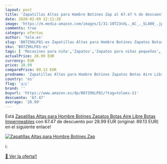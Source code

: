 ```yaml
---
layout: post
title: 'Zapatillas Altas para Hombre Botines Zap al 67.47 % de descuento'
date: 2020-02-09 12:11:20
image: 'https://m.media-amazon.com/images/I/31-10T23nXL._AC_._SL400_.jpg'
comments: true
category: ofertas
author: 'tole.es'
slug: 'B07Z96LP81-es Zapatillas Altas para Hombre Botines Zapatos Botas Aire...'
sku: 'B07Z96LP81-es'
tags: [ 'Mocasines para niña','Zapatos','Zapatos para niñas pequeñas','Zapatos y complementos','botines','zapatos', ]
actualPrice: 28.99 EUR
currency: EUR
price: 28.99
comparePrice: 89.13 EUR
prodname: 'Zapatillas Altas para Hombre Botines Zapatos Botas Aire Libre Botas Impermeables'
country: 'es'
flag: '🇪🇸'
brand: ''
buyurl: 'https://www.amazon.es/dp/B07Z96LP81/?tag=tolees-21'
descuento: '67.47'
average: '28.99'
---
```


Está [Zapatillas Altas para Hombre Botines Zapatos Botas Aire Libre Botas Impermeables](https://www.amazon.es/dp/B07Z96LP81/?tag=tolees-21) con 67.47 de descuento por 28.99 EUR (original: 89.13 EUR) en el siguiente enlace!

[![Zapatillas Altas para Hombre Botines Zap](https://m.media-amazon.com/images/I/31-10T23nXL._AC_._SL400_.jpg)](https://www.amazon.es/dp/B07Z96LP81/?tag=tolees-21)

ℹ️:


[🛒 Ver la oferta!!](https://www.amazon.es/dp/B07Z96LP81/?tag=tolees-21)
